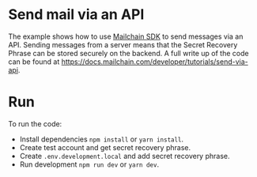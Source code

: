 # Send mail via an API

The example shows how to use [Mailchain SDK](https://www.npmjs.com/package/@mailchain/sdk) to send messages via an API. Sending messages from a server means that the Secret Recovery Phrase can be stored securely on the backend. A full write up of the code can be found at https://docs.mailchain.com/developer/tutorials/send-via-api.

# Run

To run the code:

- Install dependencies `npm install` or `yarn install`.
- Create test account and get secret recovery phrase.
- Create `.env.development.local` and add secret recovery phrase.
- Run development `npm run dev` or `yarn dev`.
